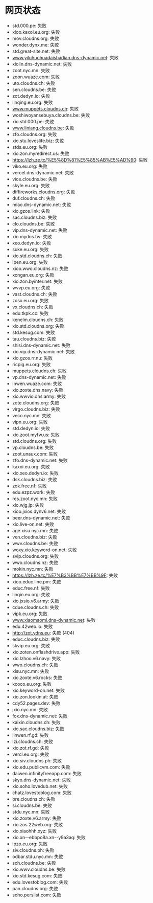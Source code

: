 # 网页状态
- std.000.pe: 失败
- xioo.kaxoi.eu.org: 失败
- mov.cloudns.org: 失败
- wonder.dynx.me: 失败
- std.great-site.net: 失败
- www.yiluhuohuadaishadian.dns-dynamic.net: 失败
- xiolin.dns-dynamic.net: 失败
- zoot.nyc.mn: 失败
- zoon.wuaze.com: 失败
- uto.cloudns.ch: 失败
- sen.cloudns.be: 失败
- zot.dedyn.io: 失败
- linqing.eu.org: 失败
- www.muppets.cloudns.ch: 失败
- woshiwoyansebuya.cloudns.be: 失败
- xio.std.000.pe: 失败
- www.liniang.cloudns.be: 失败
- zfo.cloudns.org: 失败
- xio.stu.loveslife.biz: 失败
- stds.eu.org: 失败
- xio.zon.myredirect.us: 失败
- https://lzh.ze.tc/%E5%8D%81%E5%85%AB%E5%AD%90: 失败
- viko.eu.org: 失败
- vercel.dns-dynamic.net: 失败
- vice.cloudns.be: 失败
- skyle.eu.org: 失败
- diffireworks.cloudns.org: 失败
- duf.cloudns.ch: 失败
- miao.dns-dynamic.net: 失败
- xio.gzos.link: 失败
- sac.cloudns.biz: 失败
- clo.cloudns.be: 失败
- vip.dns-dynamic.net: 失败
- xio.mydns.tw: 失败
- xeo.dedyn.io: 失败
- suke.eu.org: 失败
- xio.std.cloudns.ch: 失败
- ipen.eu.org: 失败
- xioo.wwo.cloudns.nz: 失败
- xongan.eu.org: 失败
- xio.zon.byinter.net: 失败
- wvvp.eu.org: 失败
- vast.cloudns.ch: 失败
- zosx.eu.org: 失败
- vx.cloudns.ch: 失败
- edu.tkpk.cc: 失败
- kenelm.cloudns.ch: 失败
- xio.std.cloudns.org: 失败
- std.kesug.com: 失败
- tau.cloudns.biz: 失败
- shisi.dns-dynamic.net: 失败
- xio.vip.dns-dynamic.net: 失败
- xio.gzos.rr.nu: 失败
- ricpig.eu.org: 失败
- muppets.cloudns.ch: 失败
- vp.dns-dynamic.net: 失败
- inwen.wuaze.com: 失败
- xio.zoxte.dns.navy: 失败
- xio.wwvio.dns.army: 失败
- zote.cloudns.org: 失败
- virgo.cloudns.biz: 失败
- veco.nyc.mn: 失败
- vipn.eu.org: 失败
- std.dedyn.io: 失败
- xio.zoot.myfw.us: 失败
- std.cloudns.org: 失败
- vp.cloudns.be: 失败
- zoot.unaux.com: 失败
- zfo.dns-dynamic.net: 失败
- kaxoi.eu.org: 失败
- xio.xeo.dedyn.io: 失败
- dsk.cloudns.biz: 失败
- zok.free.nf: 失败
- edu.ezpz.work: 失败
- res.zoot.nyc.mn: 失败
- xio.wjg.jp: 失败
- xioo.jxios.dynv6.net: 失败
- beer.dns-dynamic.net: 失败
- xio.live-on.net: 失败
- age.xisu.nyc.mn: 失败
- ven.cloudns.biz: 失败
- wwv.cloudns.be: 失败
- woxy.xio.keyword-on.net: 失败
- svip.cloudns.org: 失败
- wwo.cloudns.nz: 失败
- mokin.nyc.mn: 失败
- https://lzh.ze.tc/%E7%B3%BB%E7%BB%9F: 失败
- xioo.educ.line.pm: 失败
- educ.free.nf: 失败
- linqin.eu.org: 失败
- xio.jxsio.v6.army: 失败
- cdue.cloudns.ch: 失败
- vipk.eu.org: 失败
- www.xiaomaomi.dns-dynamic.net: 失败
- edu.42web.io: 失败
- http://zot.ydns.eu: 失败 (404)
- educ.cloudns.biz: 失败
- skvip.eu.org: 失败
- xio.zoten.onflashdrive.app: 失败
- xio.lzhoo.v6.navy: 失败
- wwo.cloudns.ch: 失败
- xisu.nyc.mn: 失败
- xio.zoxte.v6.rocks: 失败
- kcoco.eu.org: 失败
- xio.keyword-on.net: 失败
- xio.zon.lookin.at: 失败
- cdy52.pages.dev: 失败
- jxio.nyc.mn: 失败
- fox.dns-dynamic.net: 失败
- kaixin.cloudns.ch: 失败
- xio.sac.cloudns.biz: 失败
- linwen.rf.gd: 失败
- lzi.cloudns.ch: 失败
- xio.zot.rf.gd: 失败
- vercl.eu.org: 失败
- xio.siv.cloudns.ph: 失败
- xio.edu.publicvm.com: 失败
- daiwen.infinityfreeapp.com: 失败
- skyo.dns-dynamic.net: 失败
- xio.soho.lovedub.net: 失败
- chatz.lovestoblog.com: 失败
- bre.cloudns.ch: 失败
- si.cloudns.be: 失败
- stdu.nyc.mn: 失败
- xio.zoxte.v6.army: 失败
- xio.zos.22web.org: 失败
- xio.xiaohhh.xyz: 失败
- xio.xn--ebbpo8a.xn--y9a3aq: 失败
- ipzo.eu.org: 失败
- siv.cloudns.ph: 失败
- odbar.stdu.nyc.mn: 失败
- sch.cloudns.be: 失败
- xio.wwv.cloudns.be: 失败
- xio.std.kesug.com: 失败
- edu.lovestoblog.com: 失败
- pan.cloudns.org: 失败
- soho.perslist.com: 失败
